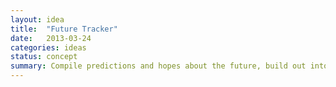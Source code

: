 ```yaml
---
layout: idea
title:  "Future Tracker"
date:   2013-03-24
categories: ideas
status: concept
summary: Compile predictions and hopes about the future, build out into a timeline, display and track on a website.
---
```


